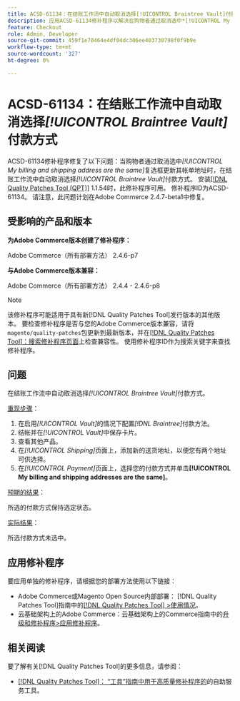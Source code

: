 ```yaml
---
title: ACSD-61134：在结账工作流中自动取消选择[!UICONTROL Braintree Vault]付款方式
description: 应用ACSD-61134修补程序以解决在购物者通过取消选中*[!UICONTROL My billing and shipping address are the same]*复选框更新其帐单地址时，在结账工作流中自动取消选中*[!UICONTROL Braintree Vault]*付款方法的Adobe Commerce问题。
feature: Checkout
role: Admin, Developer
source-git-commit: 459f1e70464e4df04dc306ee403730798f0f9b9e
workflow-type: tm+mt
source-wordcount: '327'
ht-degree: 0%

---
```


# ACSD-61134：在结账工作流中自动取消选择&#x200B;*[!UICONTROL Braintree Vault]*&#x200B;付款方式

ACSD-61134修补程序修复了以下问题：当购物者通过取消选中&#x200B;*[!UICONTROL My billing and shipping address are the same]*&#x200B;复选框更新其帐单地址时，在结账工作流中自动取消选择&#x200B;*[!UICONTROL Braintree Vault]*&#x200B;付款方式。 安装[[!DNL Quality Patches Tool (QPT)]](https://experienceleague.adobe.com/en/docs/commerce-knowledge-base/kb/announcements/commerce-announcements/magento-quality-patches-released-new-tool-to-self-serve-quality-patches) 1.1.54时，此修补程序可用。 修补程序ID为ACSD-61134。 请注意，此问题计划在Adobe Commerce 2.4.7-beta1中修复。

## 受影响的产品和版本

**为Adobe Commerce版本创建了修补程序：**

Adobe Commerce（所有部署方法） 2.4.6-p7

**与Adobe Commerce版本兼容：**

Adobe Commerce（所有部署方法） 2.4.4 - 2.4.6-p8

>[!NOTE]
>
>该修补程序可能适用于具有新[!DNL Quality Patches Tool]发行版本的其他版本。 要检查修补程序是否与您的Adobe Commerce版本兼容，请将`magento/quality-patches`包更新到最新版本，并在[[!DNL Quality Patches Tool]：搜索修补程序页面](https://experienceleague.adobe.com/tools/commerce-quality-patches/index.html)上检查兼容性。 使用修补程序ID作为搜索关键字来查找修补程序。

## 问题

在结账工作流中自动取消选择&#x200B;*[!UICONTROL Braintree Vault]*&#x200B;付款方式。

<u>重现步骤</u>：

1. 在启用&#x200B;*[!UICONTROL Vault]*&#x200B;的情况下配置&#x200B;*[!DNL Braintree]*&#x200B;付款方法。
1. 结帐并在&#x200B;*[!UICONTROL Vault]*&#x200B;中保存卡片。
1. 查看其他产品。
1. 在&#x200B;*[!UICONTROL Shipping]*&#x200B;页面上，添加新的送货地址，以便您有两个地址可供选择。
1. 在&#x200B;*[!UICONTROL Payment]*&#x200B;页面上，选择您的付款方式并单击&#x200B;**[!UICONTROL My billing and shipping addresses are the same]**。

<u>预期的结果</u>：

所选的付款方式保持选定状态。

<u>实际结果</u>：

所选付款方式未选中。

## 应用修补程序

要应用单独的修补程序，请根据您的部署方法使用以下链接：

* Adobe Commerce或Magento Open Source内部部署： [!DNL Quality Patches Tool]指南中的[[!DNL Quality Patches Tool] >使用情况](/help/tools/quality-patches-tool/usage.md)。
* 云基础架构上的Adobe Commerce：云基础架构上的Commerce指南中的[升级和修补程序>应用修补程序](https://experienceleague.adobe.com/docs/commerce-cloud-service/user-guide/develop/upgrade/apply-patches.html)。

## 相关阅读

要了解有关[!DNL Quality Patches Tool]的更多信息，请参阅：

* [[!DNL Quality Patches Tool]： “工具”指南中用于高质量修补程序的](/help/tools/quality-patches-tool/quality-patches-tool-to-self-serve-quality-patches.md)的自助服务工具。

